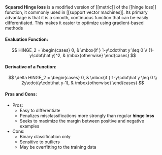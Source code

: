 **Squared Hinge loss** is a modified version of [[metric]] of the [[hinge loss]] function, it commonly used in [[support vector machines]]. Its primary advantage is that it is a smooth, continuous function that can be easily differentiated. This makes it easier to optimize using gradient-based methods

#### Evaluation Function:
$$
HINGE_2 = \begin{cases} 0, & \mbox{if } 1-y\cdot\hat y \leq 0 \\ (1-y\cdot\hat y)^2, & \mbox{otherwise} \end{cases}
$$

#### Derivative of a Function:
$$
\delta HINGE_2 = \begin{cases} 0, & \mbox{if } 1-y\cdot\hat y \leq 0 \\ 2y\cdot(y\cdot\hat y-1), & \mbox{otherwise} \end{cases}
$$

#### Pros and Cons:

* Pros:
	* Easy to differentiate
	* Penalizes misclassifications more strongly than regular **hinge loss**
	* Seeks to maximize the margin between positive and negative examples
* Cons:
	* Binary classification only
	* Sensitive to outliers
	* May be overfitting to the training data